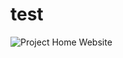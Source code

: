 # test

![Project Home Website](https://github.com/KupchenkoO/test/assets/88538061/adee620f-a40f-46e1-96ad-8ddd08b04ec5)
